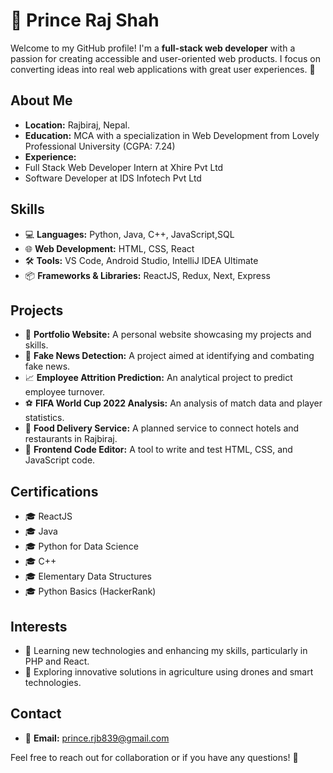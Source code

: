 # 👋 Prince Raj Shah

Welcome to my GitHub profile! I'm a **full-stack web developer** with a passion for creating accessible and user-oriented web products.
I focus on converting ideas into real web applications with great user experiences. 🚀

## About Me

- **Location:** Rajbiraj, Nepal.
- **Education:** MCA with a specialization in Web Development from Lovely Professional University (CGPA: 7.24)
- **Experience:**
-  Full Stack Web Developer Intern at Xhire Pvt Ltd
-  Software Developer at IDS Infotech Pvt Ltd

## Skills

- 💻 **Languages:** Python, Java, C++, JavaScript,SQL
- 🌐 **Web Development:** HTML, CSS, React
- 🛠️ **Tools:** VS Code, Android Studio, IntelliJ IDEA Ultimate
- 📦 **Frameworks & Libraries:** ReactJS, Redux, Next, Express

## Projects

- 🌟 **Portfolio Website:** A personal website showcasing my projects and skills.
- 📰 **Fake News Detection:** A project aimed at identifying and combating fake news.
- 📈 **Employee Attrition Prediction:** An analytical project to predict employee turnover.
- ⚽ **FIFA World Cup 2022 Analysis:** An analysis of match data and player statistics.
- 🍔 **Food Delivery Service:** A planned service to connect hotels and restaurants in Rajbiraj.
- 📝 **Frontend Code Editor:** A tool to write and test HTML, CSS, and JavaScript code.

## Certifications

- 🎓 ReactJS 
- 🎓 Java
- 🎓 Python for Data Science
- 🎓 C++
- 🎓 Elementary Data Structures
- 🎓 Python Basics (HackerRank)

## Interests

- 🌱 Learning new technologies and enhancing my skills, particularly in PHP and React.
- 🚜 Exploring innovative solutions in agriculture using drones and smart technologies.

## Contact

- 📧 **Email:** [prince.rjb839@gmail.com](mailto:prince.rjb839@gmail.com)

Feel free to reach out for collaboration or if you have any questions! 🤝
